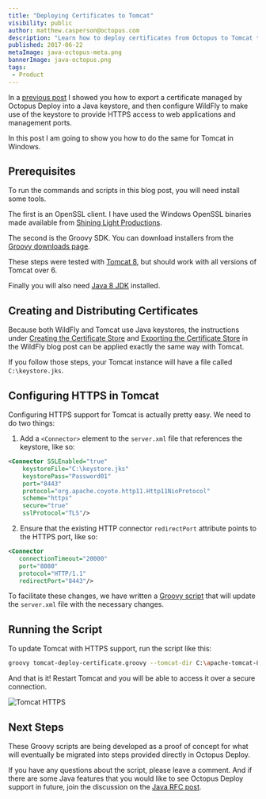 ```yaml
---
title: "Deploying Certificates to Tomcat"
visibility: public
author: matthew.casperson@octopus.com
description: "Learn how to deploy certificates from Octopus to Tomcat to enable HTTPS support"
published: 2017-06-22
metaImage: java-octopus-meta.png
bannerImage: java-octopus.png
tags:
 - Product
---
```


In a [previous post](https://octopus.com/blog/wildfly-https) I showed you how to export a certificate managed by Octopus Deploy into a Java keystore, and then configure WildFly to make use of the keystore to provide HTTPS access to web applications and management ports.

In this post I am going to show you how to do the same for Tomcat in Windows.

## Prerequisites

To run the commands and scripts in this blog post, you will need install some tools.

The first is an OpenSSL client.  I have used the Windows OpenSSL binaries made available from [Shining Light Productions](https://slproweb.com/products/Win32OpenSSL.html).

The second is the Groovy SDK.  You can download installers from the [Groovy downloads page](http://groovy-lang.org/download.html).

These steps were tested with [Tomcat 8](https://tomcat.apache.org/download-80.cgi), but should work with all versions of Tomcat over 6.

Finally you will also need [Java 8 JDK](http://www.oracle.com/technetwork/java/javase/downloads/jdk8-downloads-2133151.html) installed.

## Creating and Distributing Certificates

Because both WildFly and Tomcat use Java keystores, the instructions under [Creating the Certificate Store](https://octopus.com/blog/wildfly-https#creating-the-certificate-store) and [Exporting the Certificate Store](https://octopus.com/blog/wildfly-https#exporting-the-certificate-store) in the WildFly blog post can be applied exactly the same way with Tomcat.

If you follow those steps, your Tomcat instance will have a file called `C:\keystore.jks`.

## Configuring HTTPS in Tomcat

Configuring HTTPS support for Tomcat is actually pretty easy. We need to do two things:

1. Add a `<Connector>` element to the `server.xml` file that references the keystore, like so:
```xml
<Connector SSLEnabled="true"
    keystoreFile="C:\keystore.jks"
    keystorePass="Password01"
    port="8443"
    protocol="org.apache.coyote.http11.Http11NioProtocol"
    scheme="https"
    secure="true"
    sslProtocol="TLS"/>
```  
2. Ensure that the existing HTTP connector `redirectPort` attribute points to the HTTPS port, like so:
```xml
<Connector
   connectionTimeout="20000"
   port="8080"
   protocol="HTTP/1.1"
   redirectPort="8443"/>
```

To facilitate these changes, we have written a [Groovy script](https://github.com/OctopusDeploy/JBossDeployment/blob/master/tomcat-deploy-certificate.groovy) that will update the `server.xml` file with the necessary changes.

## Running the Script

To update Tomcat with HTTPS support, run the script like this:
```bash
groovy tomcat-deploy-certificate.groovy --tomcat-dir C:\apache-tomcat-8.5.15 --https-port 8443 --http-port 8080 --keystore-file C:\keystore.jks --keystore-password Password01
```

And that is it! Restart Tomcat and you will be able to access it over a secure connection.

![Tomcat HTTPS](tomcat-https.png)

## Next Steps
These Groovy scripts are being developed as a proof of concept for what will eventually be migrated into steps provided directly in Octopus Deploy.

If you have any questions about the script, please leave a comment. And if there are some Java features that you would like to see Octopus Deploy  support in future, join the discussion on the [Java RFC post](https://octopus.com/blog/java-rfc).
